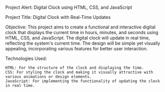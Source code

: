 Project Alert: Digital Clock using HTML, CSS, and JavaScript

Project Title: Digital Clock with Real-Time Updates

Objective:
This project aims to create a functional and interactive digital clock that displays the current time in hours, minutes, and seconds using HTML, CSS, and JavaScript. The digital clock will update in real time, reflecting the system's current time. The design will be simple yet visually appealing, incorporating various features for better user interaction.

Technologies Used:

    HTML: For the structure of the clock and displaying the time.
    CSS: For styling the clock and making it visually attractive with various animations or design elements.
    JavaScript: For implementing the functionality of updating the clock in real time.

